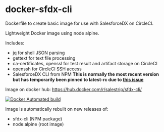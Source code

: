 # docker-sfdx-cli
 
Dockerfile to create basic image for use with SalesforceDX on CircleCI.

Lightweight Docker image using node alpine.

Includes:
- jq for shell JSON parsing
- gettext for text file processing
- ca-certificates, openssl for test result and artifact storage on CircleCI
- openssh for CircleCI SSH access
- SalesforceDX CLI from NPM **This is normally the most recent version but has temporarily been pinned to latest-rc due to [this issue](https://github.com/forcedotcom/cli/issues/746)**

Image on docker hub: https://hub.docker.com/r/salestrip/sfdx-cli/

[![Docker Automated build](https://img.shields.io/docker/automated/salestrip/sfdx-cli.svg?style=plastic)](https://hub.docker.com/r/salestrip/sfdx-cli/builds/)

Image is automatically rebuilt on new releases of:
- sfdx-cli (NPM package)
- node:alpine (root image)

